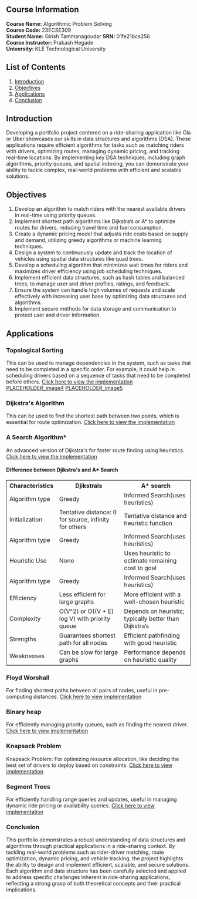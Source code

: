 ## Course Information
**Course Name:** Algorithmic Problem Solving  
**Course Code:** 23ECSE309  
**Student Name:** Girish Tammanagoudar
**SRN:** 01fe21bcs256  
**Course Instructor:** Prakash Hegade  
**University:** KLE Technological University

## List of Contents
1. [Introduction](#introduction)
2. [Objectives](#Objectives)
3. [Applications](#Applications)
4. [Conclusion](#Conclusion)
## Introduction
Developing a portfolio project centered on a ride-sharing application like Ola or Uber showcases our skills in data structures and algorithms (DSA). These applications require efficient algorithms for tasks such as matching riders with drivers, optimizing routes, managing dynamic pricing, and tracking real-time locations. By implementing key DSA techniques, including graph algorithms, priority queues, and spatial indexing, you can demonstrate your ability to tackle complex, real-world problems with efficient and scalable solutions. 

## Objectives
1. Develop an algorithm to match riders with the nearest available drivers in real-time using priority queues.
2. Implement shortest path algorithms like Dijkstra’s or A* to optimize routes for drivers, reducing travel time and fuel consumption.
3. Create a dynamic pricing model that adjusts ride costs based on supply and demand, utilizing greedy algorithms or machine learning techniques.
4. Design a system to continuously update and track the location of vehicles using spatial data structures like quad trees.
5. Develop a scheduling algorithm that minimizes wait times for riders and maximizes driver efficiency using job scheduling techniques.
6. Implement efficient data structures, such as hash tables and balanced trees, to manage user and driver profiles, ratings, and feedback.
7. Ensure the system can handle high volumes of requests and scale effectively with increasing user base by optimizing data structures and algorithms.
8. Implement secure methods for data storage and communication to protect user and driver information.

## Applications
### Topological Sorting
This can be used to manage dependencies in the system, such as tasks that need to be completed in a specific order. For example, it could help in scheduling drivers based on a sequence of tasks that need to be completed before others.
[Click here to view the implementation](toposort.cpp)
[PLACEHOLDER_image4](https://github.com/Girish2803/ola-uber.github.io/assets/131705564/15c77011-d4de-4842-83da-4b601f9da9b1)
[PLACEHOLDER_image5](https://github.com/Girish2803/ola-uber.github.io/assets/131705564/dca67964-99fe-498f-a05d-eb6386ca9caa)
### Dijkstra's Algorithm
This can be used to find the shortest path between two points, which is essential for route optimization.
[Click here to view the implementation](djikstrals.cpp)

### A Search Algorithm*
An advanced version of Dijkstra's for faster route finding using heuristics.
[Click here to view the implementation](A*search.cpp)

#### Difference between Djikstra's and A* Search
<html lang="en">
<head>
    <meta charset="UTF-8">
    <meta name="viewport" content="width=device-width, initial-scale=1.0">
    <title>Document</title>
</head>
<body>
    <table style="border:1px solid black">
        <tr>
        <th>Characteristics</th>
        <th>Djikstrals</th>
        <th>A* search</th>
    </tr>
        <tr>
            <td>Algorithm type</td>
            <td>Greedy</td>
            <td>Informed Search(uses heuristics)</td>
        </tr>
        <tr>
            <td>Initialization</td>
            <td>Tentative distance: 0 for source, infinity for others</td>
            <td>Tentative distance and heuristic function</td>
        </tr>
        <tr>
            <td>Algorithm type</td>
            <td>Greedy</td>
            <td>Informed Search(uses heuristics)</td>
        </tr>
        <tr>
            <td>Heuristic Use</td>
            <td>None</td>
            <td>Uses heuristic to estimate remaining cost to goal</td>
        </tr>
        <tr>
            <td>Algorithm type</td>
            <td>Greedy</td>
            <td>Informed Search(uses heuristics)</td>
        </tr>
        <tr>
            <td>Efficiency</td>
            <td>Less efficient for large graphs</td>
            <td>More efficient with a well-chosen heuristic</td>
        </tr>
        <tr>
            <td>Complexity</td>
            <td>O(V^2) or O((V + E) log V) with priority queue</td>
            <td>Depends on heuristic; typically better than Dijkstra’s</td>
        </tr>
        <tr>
            <td>Strengths</td>
            <td>Guarantees shortest path for all nodes</td>
            <td>Efficient pathfinding with good heuristic</td>
        </tr>
         <tr>
            <td>Weaknesses</td>
            <td>Can be slow for large graphs</td>
            <td>Performance depends on heuristic quality</td>
        </tr>
    </table>
</body>
    
</html>

### Floyd Worshall
For finding shortest paths between all pairs of nodes, useful in pre-computing distances.
[Click here to view implementation](FloydWorshall.cpp)

### Binary heap
For efficiently managing priority queues, such as finding the nearest driver.
[Click here to view implementation](BinaryHeap.cpp)

### Knapsack Problem
Knapsack Problem: For optimizing resource allocation, like deciding the best set of drivers to deploy based on constraints.
[Click here to view implementation](Knapsack.cpp)

### Segment Trees
For efficiently handling range queries and updates, useful in managing dynamic ride pricing or availability queries.
[Click here to view implementation](SegmentTrees.cpp)

### Conclusion
This portfolio demonstrates a robust understanding of data structures and algorithms through practical applications in a ride-sharing context. By tackling real-world problems such as rider-driver matching, route optimization, dynamic pricing, and vehicle tracking, the project highlights the ability to design and implement efficient, scalable, and secure solutions. Each algorithm and data structure has been carefully selected and applied to address specific challenges inherent in ride-sharing applications, reflecting a strong grasp of both theoretical concepts and their practical implications. 
